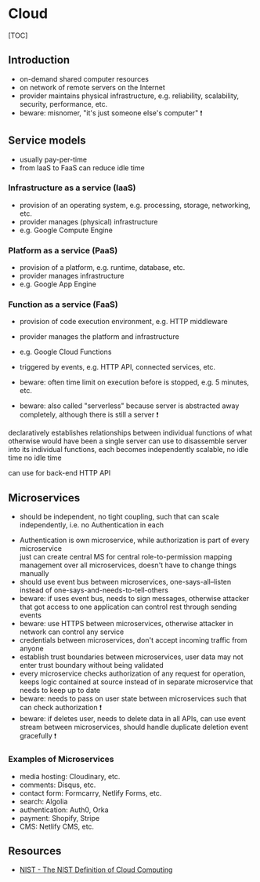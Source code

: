 # Cloud

[TOC]

<!-- ToDo: finish -->



## Introduction

- on-demand shared computer resources
- on network of remote servers on the Internet
- provider maintains physical infrastructure, e.g. reliability, scalability, security, performance, etc.
- beware: misnomer, "it's just someone else's computer" ❗️



## Service models

- usually pay-per-time
- from IaaS to FaaS can reduce idle time

### Infrastructure as a service (IaaS)

- provision of an operating system, e.g. processing, storage, networking, etc.
- provider manages (physical) infrastructure
- e.g. Google Compute Engine

### Platform as a service (PaaS)

- provision of a platform, e.g. runtime, database, etc.
- provider manages infrastructure
- e.g. Google App Engine

### Function as a service (FaaS)

- provision of code execution environment, e.g. HTTP middleware
- provider manages the platform and infrastructure
- e.g. Google Cloud Functions

- triggered by events, e.g. HTTP API, connected services, etc.
- beware: often time limit on execution before is stopped, e.g. 5 minutes, etc.
- beware: also called "serverless" because server is abstracted away completely, although there is still a server ❗️

declaratively establishes relationships between individual functions of what otherwise would have been a single server
can use to disassemble server into its individual functions, each becomes independently scalable, no idle time
no idle time

can use for back-end HTTP API



## Microservices

<!-- todo: finish 

security and scaling
-->

- should be independent, no tight coupling, such that can scale independently, i.e. no Authentication in each
<!-- todo: replace that infact AuthZ can't separate from AuthN -->
- Authentication is own microservice, while authorization is part of every microservice  
  just can create central MS for central role-to-permission mapping management over all microservices, doesn't have to change things manually
- should use event bus between microservices, one-says-all–listen instead of one-says-and-needs-to-tell-others
- beware: if uses event bus, needs to sign messages, otherwise attacker that got access to one application can control rest through sending events
- beware: use HTTPS between microservices, otherwise attacker in network can control any service 
- credentials between microservices, don't accept incoming traffic from anyone
- establish trust boundaries between microservices, user data may not enter trust boundary without being validated
- every microservice checks authorization of any request for operation, keeps logic contained at source instead of in separate microservice that needs to keep up to date
- beware: needs to pass on user state between microservices such that can check authorization ❗️
- beware: if deletes user, needs to delete data in all APIs, can use event stream between microservices, should handle duplicate deletion event gracefully ❗️

### Examples of Microservices

- media hosting: Cloudinary, etc.
- comments: Disqus, etc.
- contact form: Formcarry, Netlify Forms, etc.
- search: Algolia
- authentication: Auth0, Orka
- payment: Shopify, Stripe
- CMS: Netlify CMS, etc.



## Resources

- [NIST - The NIST Definition of Cloud Computing](https://doi.org/10.6028/NIST.SP.800-145)